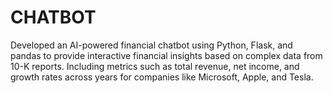 # CHATBOT
Developed an AI-powered financial chatbot using Python, Flask, and pandas to provide interactive financial insights based on complex data from 10-K reports.
Including metrics such as total revenue, net income, and growth rates across years for companies like Microsoft, Apple, and Tesla.
